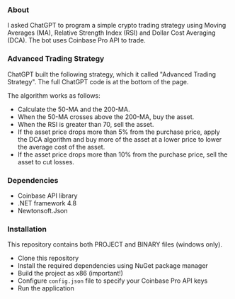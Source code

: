 ### About
I asked ChatGPT to program a simple crypto trading strategy using Moving Averages (MA), Relative Strength Index (RSI) and Dollar Cost Averaging (DCA). The bot uses Coinbase Pro API to trade.

### Advanced Trading Strategy
ChatGPT built the following strategy, which it called "Advanced Trading Strategy". The full ChatGPT code is at the bottom of the page.

The algorithm works as follows:
- Calculate the 50-MA and the 200-MA.
- When the 50-MA crosses above the 200-MA, buy the asset.
- When the RSI is greater than 70, sell the asset.
- If the asset price drops more than 5% from the purchase price, apply the DCA algorithm and buy more of the asset at a lower price to lower the average cost of the asset.
- If the asset price drops more than 10% from the purchase price, sell the asset to cut losses.

### Dependencies
- Coinbase API library
- .NET framework 4.8
- Newtonsoft.Json

### Installation
This repository contains both PROJECT and BINARY files (windows only).
- Clone this repository
- Install the required dependencies using NuGet package manager
- Build the project as x86 (important!)
- Configure `config.json` file to specify your Coinbase Pro API keys
- Run the application
